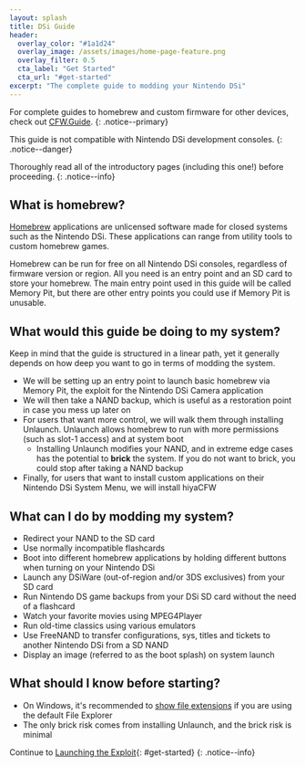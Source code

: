 ```yaml
---
layout: splash
title: DSi Guide
header:
  overlay_color: "#1a1d24"
  overlay_image: /assets/images/home-page-feature.png
  overlay_filter: 0.5
  cta_label: "Get Started"
  cta_url: "#get-started"
excerpt: "The complete guide to modding your Nintendo DSi"
---
```


For complete guides to homebrew and custom firmware for other devices, check out [CFW.Guide](https://cfw.guide/).
{: .notice--primary}

This guide is not compatible with Nintendo DSi development consoles.
{: .notice--danger}

Thoroughly read all of the introductory pages (including this one!) before proceeding.
{: .notice--info}

## What is homebrew?

[Homebrew](https://en.wikipedia.org/wiki/Homebrew_(video_games)) applications are unlicensed software made for closed systems such as the Nintendo DSi. These applications can range from utility tools to custom homebrew games.

Homebrew can be run for free on all Nintendo DSi consoles, regardless of firmware version or region. All you need is an entry point and an SD card to store your homebrew. The main entry point used in this guide will be called Memory Pit, but there are other entry points you could use if Memory Pit is unusable.

## What would this guide be doing to my system?

Keep in mind that the guide is structured in a linear path, yet it generally depends on how deep you want to go in terms of modding the system.

- We will be setting up an entry point to launch basic homebrew via Memory Pit, the exploit for the Nintendo DSi Camera application
- We will then take a NAND backup, which is useful as a restoration point in case you mess up later on
- For users that want more control, we will walk them through installing Unlaunch. Unlaunch allows homebrew to run with more permissions (such as slot-1 access) and at system boot
  - Installing Unlaunch modifies your NAND, and in extreme edge cases has the potential to **brick** the system. If you do not want to brick, you could stop after taking a NAND backup
- Finally, for users that want to install custom applications on their Nintendo DSi System Menu, we will install hiyaCFW

## What can I do by modding my system?

- Redirect your NAND to the SD card
- Use normally incompatible flashcards
- Boot into different homebrew applications by holding different buttons when turning on your Nintendo DSi
- Launch any DSiWare (out-of-region and/or 3DS exclusives) from your SD card
- Run Nintendo DS game backups from your DSi SD card without the need of a flashcard
- Watch your favorite movies using MPEG4Player
- Run old-time classics using various emulators
- Use FreeNAND to transfer configurations, sys, titles and tickets to another Nintendo DSi from a SD NAND
- Display an image (referred to as the boot splash) on system launch

## What should I know before starting?

- On Windows, it's recommended to [show file extensions](file-extensions-(windows)) if you are using the default File Explorer
- The only brick risk comes from installing Unlaunch, and the brick risk is minimal

Continue to [Launching the Exploit](launching-the-exploit){: #get-started}
{: .notice--info}
